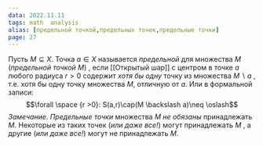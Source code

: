 ```yaml
---
data: 2022.11.11
tags: math  analysis  
alias: [предельной точкой,предельных точек,предельные точки]
page: 27
---
```

Пусть  $M \subseteq X$. Точка $a\in X$  называется *предельной* для множества $M$ (*предельной точкой $M$*) , если [[Открытый шар]] с центром в точке $a$ любого радиуса $r > 0$ содержит *хотя бы одну* точку из множества $M \backslash a$ , т.е. хотя бы одну точку множества $M$, отличную от $a$.
Или в формальной записи: $$\forall \space {r >0}: S(a,r)\cap(M \backslash a)\neq \oslash$$
*Замечание*. *Предельные точки* множества $M$ *не обязаны* принадлежать $M$.  Некоторые из таких точек (*или даже все!*) могут принадлежать $M$ , а другие (*или даже все!*) могут не принадлежать  $M$.